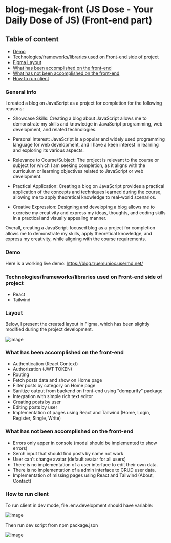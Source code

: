 # blog-megak-front (JS Dose - Your Daily Dose of JS) (Front-end part)

## Table of content

- [Demo](https://github.com/Muniox/blog-megak-front/edit/develop/README.md#demo)
- [Technologies/frameworks/libraries used on Front-end side of project](https://github.com/Muniox/blog-megak-front/edit/develop/README.md#technologiesframeworkslibraries-used-on-front-end-side-of-project)
- [Figma Layout](https://github.com/Muniox/blog-megak-front/edit/develop/README.md#layout)
- [What has been accomplished on the front-end](https://github.com/Muniox/blog-megak-front/edit/develop/README.md#what-has-been-accomplished-on-the-front-end)
- [What has not been accomplished on the front-end](https://github.com/Muniox/blog-megak-front/edit/develop/README.md#what-has-not-been-accomplished-on-the-front-end)
- [How to run client](https://github.com/Muniox/blog-megak-front/edit/develop/README.md#how-to-run-client)

### General info

I created a blog on JavaScript as a project for completion for the following reasons:

- Showcase Skills: Creating a blog about JavaScript allows me to demonstrate my skills and knowledge in JavaScript programming, web development, and related technologies.

- Personal Interest: JavaScript is a popular and widely used programming language for web development, and I have a keen interest in learning and exploring its various aspects.

- Relevance to Course/Subject: The project is relevant to the course or subject for which I am seeking completion, as it aligns with the curriculum or learning objectives related to JavaScript or web development.

- Practical Application: Creating a blog on JavaScript provides a practical application of the concepts and techniques learned during the course, allowing me to apply theoretical knowledge to real-world scenarios.

- Creative Expression: Designing and developing a blog allows me to exercise my creativity and express my ideas, thoughts, and coding skills in a practical and visually appealing manner.

Overall, creating a JavaScript-focused blog as a project for completion allows me to demonstrate my skills, apply theoretical knowledge, and express my creativity, while aligning with the course requirements.

### Demo

Here is a working live demo: https://blog.truemuniox.usermd.net/

### Technologies/frameworks/libraries used on Front-end side of project

- React 
- Tailwind

### Layout

Below, I present the created layout in Figma, which has been slightly modified during the project development.

![image](https://user-images.githubusercontent.com/81775473/230794296-b6e12c09-0525-4d79-a4ba-3a73669d3156.png)

### What has been accomplished on the front-end

- Authentication (React Context)
- Authorization (JWT TOKEN)
- Routing
- Fetch posts data and show on Home page
- Filter posts by category on Home page
- Sanitize output from backend on front-end using "dompurify" package
- Integration with simple rich text editor
- Creating posts by user
- Editing posts by user
- Implementation of pages using React and Tailwind (Home, Login, Register, Single, Write)

### What has not been accomplished on the front-end

- Errors only apper in console (modal should be implemented to show errors)
- Serch input that should find posts by name not work
- User can't change avatar (default avatar for all users)
- There is no implementation of a user interface to edit their own data.
- There is no implementation of a admin interface to CRUD user data.
- Implementation of missing pages using React and Tailwind (About, Contact)

### How to run client

To run client in dev mode, file .env.development should have variable:

![image](https://user-images.githubusercontent.com/81775473/230795957-5a1fdaf9-b5c8-4452-b3d0-42319dc6fc71.png)

Then run dev script from npm package.json

![image](https://user-images.githubusercontent.com/81775473/230796031-8d6b82e7-2264-4ea7-a449-15e73f8c9acd.png)





